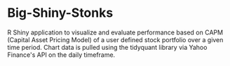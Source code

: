 # Big-Shiny-Stonks
R Shiny application to visualize and evaluate performance based on CAPM (Capital Asset Pricing Model) of a user defined stock portfolio over a given time period. 
Chart data is pulled using the tidyquant library via Yahoo Finance's API on the daily timeframe. 
